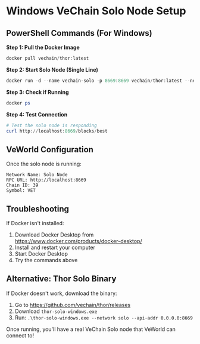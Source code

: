 # Windows VeChain Solo Node Setup

## PowerShell Commands (For Windows)

**Step 1: Pull the Docker Image**
```powershell
docker pull vechain/thor:latest
```

**Step 2: Start Solo Node (Single Line)**
```powershell
docker run -d --name vechain-solo -p 8669:8669 vechain/thor:latest --network solo --api-addr 0.0.0.0:8669 --api-cors "*"
```

**Step 3: Check if Running**
```powershell
docker ps
```

**Step 4: Test Connection**
```powershell
# Test the solo node is responding
curl http://localhost:8669/blocks/best
```

## VeWorld Configuration
Once the solo node is running:

```
Network Name: Solo Node
RPC URL: http://localhost:8669
Chain ID: 39
Symbol: VET
```

## Troubleshooting
If Docker isn't installed:
1. Download Docker Desktop from https://www.docker.com/products/docker-desktop/
2. Install and restart your computer
3. Start Docker Desktop
4. Try the commands above

## Alternative: Thor Solo Binary
If Docker doesn't work, download the binary:
1. Go to https://github.com/vechain/thor/releases
2. Download `thor-solo-windows.exe`
3. Run: `.\thor-solo-windows.exe --network solo --api-addr 0.0.0.0:8669`

Once running, you'll have a real VeChain Solo node that VeWorld can connect to!